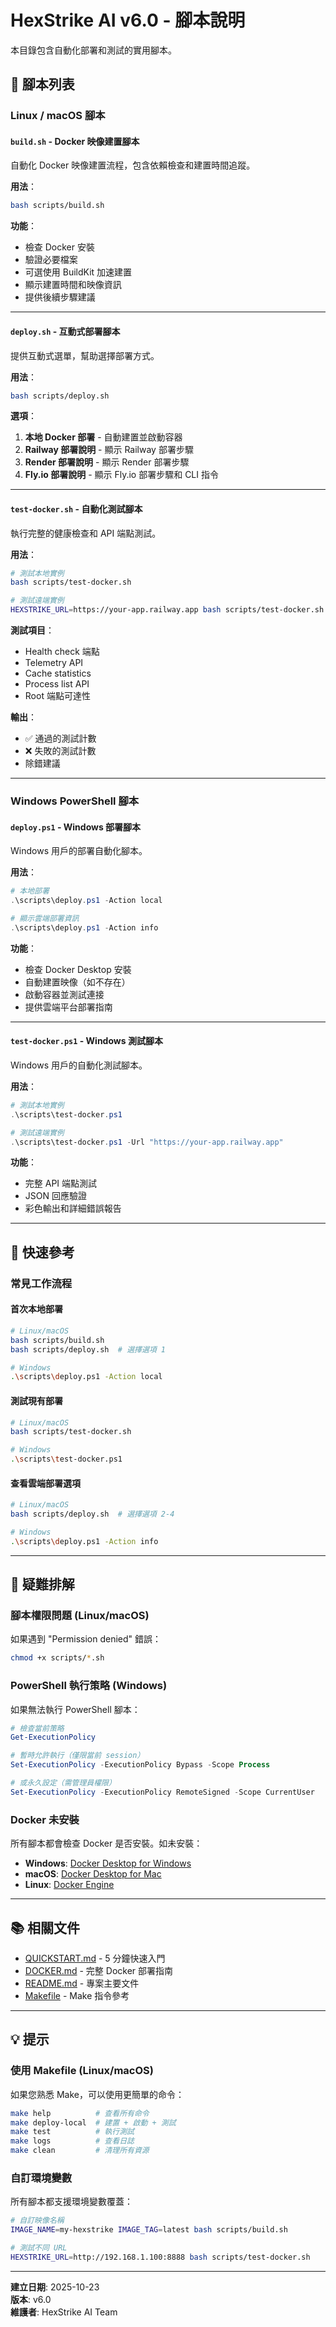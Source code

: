 # HexStrike AI v6.0 - 腳本說明

本目錄包含自動化部署和測試的實用腳本。

## 📁 腳本列表

### Linux / macOS 腳本

#### `build.sh` - Docker 映像建置腳本
自動化 Docker 映像建置流程，包含依賴檢查和建置時間追蹤。

**用法**：
```bash
bash scripts/build.sh
```

**功能**：
- 檢查 Docker 安裝
- 驗證必要檔案
- 可選使用 BuildKit 加速建置
- 顯示建置時間和映像資訊
- 提供後續步驟建議

---

#### `deploy.sh` - 互動式部署腳本
提供互動式選單，幫助選擇部署方式。

**用法**：
```bash
bash scripts/deploy.sh
```

**選項**：
1. **本地 Docker 部署** - 自動建置並啟動容器
2. **Railway 部署說明** - 顯示 Railway 部署步驟
3. **Render 部署說明** - 顯示 Render 部署步驟
4. **Fly.io 部署說明** - 顯示 Fly.io 部署步驟和 CLI 指令

---

#### `test-docker.sh` - 自動化測試腳本
執行完整的健康檢查和 API 端點測試。

**用法**：
```bash
# 測試本地實例
bash scripts/test-docker.sh

# 測試遠端實例
HEXSTRIKE_URL=https://your-app.railway.app bash scripts/test-docker.sh
```

**測試項目**：
- Health check 端點
- Telemetry API
- Cache statistics
- Process list API
- Root 端點可達性

**輸出**：
- ✅ 通過的測試計數
- ❌ 失敗的測試計數
- 除錯建議

---

### Windows PowerShell 腳本

#### `deploy.ps1` - Windows 部署腳本
Windows 用戶的部署自動化腳本。

**用法**：
```powershell
# 本地部署
.\scripts\deploy.ps1 -Action local

# 顯示雲端部署資訊
.\scripts\deploy.ps1 -Action info
```

**功能**：
- 檢查 Docker Desktop 安裝
- 自動建置映像（如不存在）
- 啟動容器並測試連接
- 提供雲端平台部署指南

---

#### `test-docker.ps1` - Windows 測試腳本
Windows 用戶的自動化測試腳本。

**用法**：
```powershell
# 測試本地實例
.\scripts\test-docker.ps1

# 測試遠端實例
.\scripts\test-docker.ps1 -Url "https://your-app.railway.app"
```

**功能**：
- 完整 API 端點測試
- JSON 回應驗證
- 彩色輸出和詳細錯誤報告

---

## 🚀 快速參考

### 常見工作流程

#### 首次本地部署
```bash
# Linux/macOS
bash scripts/build.sh
bash scripts/deploy.sh  # 選擇選項 1

# Windows
.\scripts\deploy.ps1 -Action local
```

#### 測試現有部署
```bash
# Linux/macOS
bash scripts/test-docker.sh

# Windows
.\scripts\test-docker.ps1
```

#### 查看雲端部署選項
```bash
# Linux/macOS
bash scripts/deploy.sh  # 選擇選項 2-4

# Windows
.\scripts\deploy.ps1 -Action info
```

---

## 🔧 疑難排解

### 腳本權限問題 (Linux/macOS)

如果遇到 "Permission denied" 錯誤：

```bash
chmod +x scripts/*.sh
```

### PowerShell 執行策略 (Windows)

如果無法執行 PowerShell 腳本：

```powershell
# 檢查當前策略
Get-ExecutionPolicy

# 暫時允許執行（僅限當前 session）
Set-ExecutionPolicy -ExecutionPolicy Bypass -Scope Process

# 或永久設定（需管理員權限）
Set-ExecutionPolicy -ExecutionPolicy RemoteSigned -Scope CurrentUser
```

### Docker 未安裝

所有腳本都會檢查 Docker 是否安裝。如未安裝：

- **Windows**: [Docker Desktop for Windows](https://docs.docker.com/desktop/install/windows-install/)
- **macOS**: [Docker Desktop for Mac](https://docs.docker.com/desktop/install/mac-install/)
- **Linux**: [Docker Engine](https://docs.docker.com/engine/install/)

---

## 📚 相關文件

- [QUICKSTART.md](../QUICKSTART.md) - 5 分鐘快速入門
- [DOCKER.md](../DOCKER.md) - 完整 Docker 部署指南
- [README.md](../README.md) - 專案主要文件
- [Makefile](../Makefile) - Make 指令參考

---

## 💡 提示

### 使用 Makefile (Linux/macOS)

如果您熟悉 Make，可以使用更簡單的命令：

```bash
make help          # 查看所有命令
make deploy-local  # 建置 + 啟動 + 測試
make test          # 執行測試
make logs          # 查看日誌
make clean         # 清理所有資源
```

### 自訂環境變數

所有腳本都支援環境變數覆蓋：

```bash
# 自訂映像名稱
IMAGE_NAME=my-hexstrike IMAGE_TAG=latest bash scripts/build.sh

# 測試不同 URL
HEXSTRIKE_URL=http://192.168.1.100:8888 bash scripts/test-docker.sh
```

---

**建立日期**: 2025-10-23  
**版本**: v6.0  
**維護者**: HexStrike AI Team

